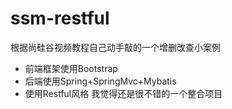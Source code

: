 # ssm-restful
根据尚硅谷视频教程自己动手敲的一个增删改查小案例
- 前端框架使用Bootstrap
- 后端使用Spring+SpringMvc+Mybatis
- 使用Restful风格
我觉得还是很不错的一个整合项目
